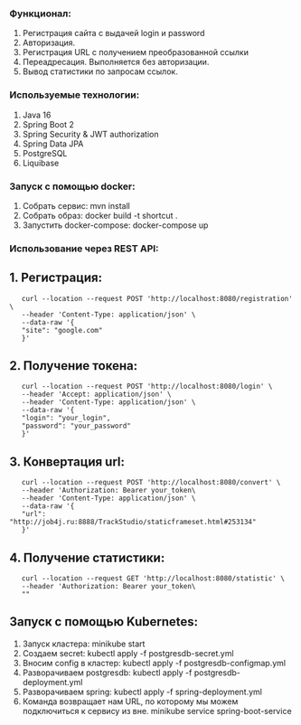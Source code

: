 ### Функционал:

1. Регистрация сайта с выдачей login и password
2. Авторизация.
3. Регистрация URL с получением преобразованной ссылки
4. Переадресация. Выполняется без авторизации.
5. Вывод статистики по запросам ссылок.

### Используемые технологии:

1. Java 16
2. Spring Boot 2
3. Spring Security & JWT authorization
4. Spring Data JPA 
5. PostgreSQL
6. Liquibase

### Запуск с помощью docker:

1. Собрать сервис: mvn install
2. Собрать образ: docker build -t shortcut .
3. Запустить docker-compose: docker-compose up

### Использование через REST API:

## 1. Регистрация:
````
   curl --location --request POST 'http://localhost:8080/registration' \
   --header 'Content-Type: application/json' \
   --data-raw '{
   "site": "google.com"
   }'
````
   
## 2. Получение токена:
````
   curl --location --request POST 'http://localhost:8080/login' \
   --header 'Accept: application/json' \
   --header 'Content-Type: application/json' \
   --data-raw '{
   "login": "your_login",
   "password": "your_password"
   }'
````   

## 3. Конвертация url:
````
   curl --location --request POST 'http://localhost:8080/convert' \
   --header 'Authorization: Bearer your_token\
   --header 'Content-Type: application/json' \
   --data-raw '{
   "url": "http://job4j.ru:8888/TrackStudio/staticframeset.html#253134"
   }'
````   
   
## 4. Получение статистики:
````
   curl --location --request GET 'http://localhost:8080/statistic' \
   --header 'Authorization: Bearer your_token\
   ""
````   
   

## Запуск с помощью Kubernetes:

1. Запуск кластера: minikube start
2. Создаем secret: kubectl apply -f postgresdb-secret.yml
3. Вносим config в кластер: kubectl apply -f postgresdb-configmap.yml
4. Разворачиваем postgresdb: kubectl apply -f postgresdb-deployment.yml
5. Разворачиваем spring: kubectl apply -f spring-deployment.yml
6. Команда возвращает нам URL, по которому мы можем подключиться к сервису из вне.
   minikube service spring-boot-service
